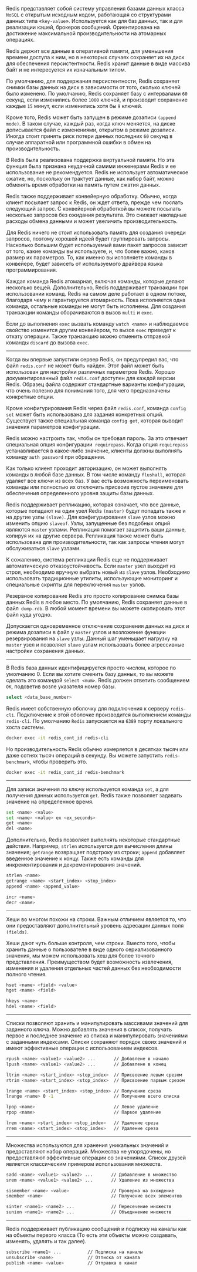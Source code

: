 Redis представляет собой систему управления базами данных класса `NoSQL` с открытым исходным кодом, работающая со структурами данных типа «`key-value`». Используется как для баз данных, так и для реализации кэшей, брокеров сообщений. Ориентирована на достижение максимальной производительности на атомарных операциях.

Redis держит все данные в оперативной памяти, для уменьшения времени доступа к ним, но в некоторых случаях сохраняет их на диск для обеспечения персистентности. 
Redis хранит данные в виде массива байт и не интересуется их изначальным типом.

По умолчанию, для поддержания персистентности, Redis сохраняет снимки базы данных на диск в зависимости от того, сколько ключей было изменено. По умолчанию, Redis сохраняет базу с интервалами `60` секунд, если изменились более `1000` ключей, и производит сохранение каждые `15` минут, если изменились хотя бы `9` ключей.

Кроме того, Redis может быть запущен в режиме дозаписи `(append mode)`.  В таком случае, каждый раз, когда ключ меняется, на диске дописывается файл с изменениями, открытом в режиме дозаписи. Иногда стоит принять риск потери данных последних `60` секунд в случае аппаратной или программной ошибки в обмен на производительность.

В Redis была реализована поддержка виртуальной памяти. Но эта функция была признана неудачной самими инженерами Redis и ее использование не рекомендуется.  Redis не использует автоматическое сжатие, но, поскольку он трактует данные, как набор байт, можно обменять время обработки на память путем сжатия данных.

Redis также поддерживает конвейерную обработку. Обычно, когда клиент посылает запрос к Redis, он ждет ответа, прежде чем послать следующий запрос. С конвейерной обработкой вы можете посылать несколько запросов без ожидания результата. Это снижает накладные расходы обмена данными и может увеличить производительность.

Для Redis ничего не стоит использовать память для создания очереди запросов, поэтому хорошей идеей будет группировать запросы. Насколько большим будет используемый вами пакет запросов зависит от того, какие команды вы используете, и, что более важно, каков размер их параметров. То, как именно вы исполняете команды в конвейере, будет зависеть от используемого драйвера языка программирования.

Каждая команда Redis атомарная, включая команды, которые делают несколько вещей. Дополнительно, Redis поддерживает транзакции при использовании команд. Redis на самом деле работает в одном потоке, благодаря чему и гарантируется атомарность. Пока исполняется одна команда, остальные команды не могут быть исполнены.
Для создания транзакции команды оборачиваются в вызов `multi` и `exec`.

Если до выполнения `exec` вызвать команду `watch <name>` и наблюдаемое свойство изменится другим конвейером, то вызов `exec` приведет к откату операции. Также транзакцию можно отменить отправкой команды `discard` до вызова `exec`.  

---

Когда вы впервые запустили сервер Redis, он предупредил вас, что файл `redis.conf` не может быть найден. Этот файл может быть использован для настройки различных параметров Redis. Хорошо документированный файл `redis.conf` доступен для каждой версии Redis. Образец файла содержит стандартные варианты конфигурации, что очень полезно для понимания того, для чего предназначены конкретные опции.

Кроме конфигурирования Redis через файл `redis.conf`, команда `config set` может быть использована для задания конкретных опций. Существует также специальная команда `config get`, которая выводит значения параметров конфигурации. 

Redis можно настроить так, чтобы он требовал пароль. За это отвечает специальная опция конфигурации` requirepass`. Когда опция `requirepass` устанавливается в какое-либо значение, клиенты должны выполнять команду `auth password` при обращении.

Как только клиент проходит авторизацию, он может выполнять команды в любой базе данных. В том числе команду `flushall`, которая удаляет все ключи из всех баз. У вас есть возможность переименовать команды или полностью их отключить присвоив пустое значение для обеспечения определенного уровня защиты базы данных.

Redis поддерживает репликацию, которая означает, что все данные, которые попадают на один узел Redis `(master)` будут попадать также и на другие узлы `(slave)`. Для конфигурирования `slave` узлов можно изменить опцию `slaveof`. Узлы, запущенные без подобных опций являются `master` узлами. Репликация помогает защитить ваши данные, копируя их на другие сервера. Репликация также может быть использована для производительности, так как запросы чтения могут обслуживаться `slave` узлами. 

К сожалению, система репликации Redis еще не поддерживает автоматическую отказоустойчивость. Если `master` узел выходит из строя, необходимо вручную  выбрать новый из `slave` узлов. Необходимо использовать традиционные утилиты, использующие мониторинг и специальные скрипты для переключения `master` узлов.

Резервное копирование Redis это просто копирование снимка базы данных Redis в любое место. По умолчанию, Redis сохраняет данные в файл` dump.rdb`. В любой момент времени вы можете скопировать этот файл куда угодно. 

Допускается одновременное отключение сохранения данных на диск и режима дозаписи в файл у `master` узлов и возложение функции резервирования на `slave` узлы. Данный шаг уменьшает нагрузку на` master`  узел и позволяет `slave` узлам использовать более агрессивные настройки сохранения данных.

---

В Redis база данных идентифицируется просто числом, которое по умолчанию 0. Если вы хотите сменить базу данных, то вы можете сделать это командой `select <num>`.  Redis должен ответить сообщением `OK`, подсветив возле указателя номер базы. 

```sh
select <data_base_number>
```

Redis имеет собственную оболочку для подключения к серверу `redis-cli`.  Подключение к этой оболочке производится выполнением команды `redis-cli`.
По умолчанию `Redis` запускается на `6389` порту локального хоста системы. 

```sh
docker exec -it redis_cont_id redis-cli
```

Но производительность Redis обычно измеряется в десятках тысяч или даже сотнях тысяч операций в секунду. Вы можете запустить `redis-benchmark`, чтобы проверить это.

```sh
docker exec -it redis_cont_id redis-benchmark
```

---

Для записи значения по ключу используется команда `set`, а для получения данных используется `get`. Redis также позволяет задавать значение на определенное время.

```sh
set <name> <value>
set <name> <value> ex <ex_seconds>
get <name>
del <name>
```

Дополнительно, Redis позволяет выполнять некоторые стандартные действия. Например, `strlen` используется для вычисления длины значения; `getrange` возвращает подстроку из строки; `append` добавляет введенное значение к концу.
Также есть команды для инкрементирования и декрементирования значений.  

```sh
strlen <name>
getrange <name> <start_index> <stop_index>
append <name> <append_value>

incr <name>
decr <name>
```

---

Хеши во многом похожи на строки. Важным отличием является то, что они предоставляют дополнительный уровень адресации данных поля `(fields)`.

Хеши дают чуть больше контроля, чем строки. Вместо того, чтобы хранить данные о пользователе в виде одного сериализованного значения, мы можем использовать хеш для более точного представления. Преимуществом будет возможность извлечения, изменения и удаления отдельных частей данных без необходимости полного чтения.

```sh
hset <name> <field> <value>
hget <name> <field>

hkeys <name>
hdel <name> <field>
```

---

Списки позволяют хранить и манипулировать массивами значений для заданного ключа. Можно добавлять значения в список, получать первое и последнее значение из списка и манипулировать значениями с заданными индексами. Списки сохраняют порядок своих значений и имеют эффективные операции с использованием индексов.

```sh
rpush <name> <value1> <value2> ...       // Добавлене в начало
lpush <name> <value1> <value2> ...       // Добавлене в конец

ltrim <name> <start_index> <stop_index>  // Присвоение левым срезом
rtrim <name> <start_index> <stop_index>  // Присвоение парвым срезом

lrange <name> <start_index> <stop_index> // Получение среза
lrange <name> 0 -1                       // Получение всего списка

lpop <name>                              // Левое удаление
rpop <name>                              // Парвое удаление

lrem <name> <start_index> <stop_index>   // Удаление среза
rrem <name> <start_index> <stop_index>   // Удаление среза
```

---

Множества используются для хранения уникальных значений и предоставляют набор операций. Множества не упорядочены, но предоставляют эффективные операции со значениями. Список друзей является классическим примером использования множеств.

```sh
sadd <name> <value1> <value2> ...       // Добавление в множество
srem <name> <value1> <value2> ...       // Удаление из множества

sismember <name> <value>                // Проверка на вхождение
smember <name>                          // Получение всех элементов

sinter <name1> <name2> ...              // Пересечение множеств
sunion <name1> <name2> ...              // Объединение множеств
```

---

Redis поддерживает публикацию сообщений и подписку на каналы как на объекты первого класса (То есть эти объекты можно создавать, изменять, удалять и так далее).

```sh
subscribe <name1> ...          // Подписка на каналы
unsubscribe <name>             // Отписка от канала
publish <name> <value>         // Отправка в канал
```
